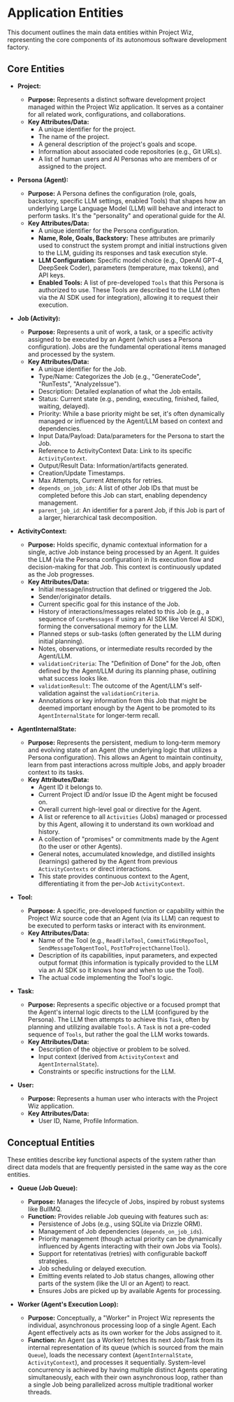 # Application Entities

This document outlines the main data entities within Project Wiz, representing the core components of its autonomous software development factory.

## Core Entities

-   **Project:**
    -   **Purpose:** Represents a distinct software development project managed within the Project Wiz application. It serves as a container for all related work, configurations, and collaborations.
    -   **Key Attributes/Data:**
        -   A unique identifier for the project.
        -   The name of the project.
        -   A general description of the project's goals and scope.
        -   Information about associated code repositories (e.g., Git URLs).
        -   A list of human users and AI Personas who are members of or assigned to the project.

-   **Persona (Agent):**
    -   **Purpose:** A Persona defines the configuration (role, goals, backstory, specific LLM settings, enabled Tools) that shapes how an underlying Large Language Model (LLM) will behave and interact to perform tasks. It's the "personality" and operational guide for the AI.
    -   **Key Attributes/Data:**
        -   A unique identifier for the Persona configuration.
        -   **Name, Role, Goals, Backstory:** These attributes are primarily used to construct the system prompt and initial instructions given to the LLM, guiding its responses and task execution style.
        -   **LLM Configuration:** Specific model choice (e.g., OpenAI GPT-4, DeepSeek Coder), parameters (temperature, max tokens), and API keys.
        -   **Enabled Tools:** A list of pre-developed `Tools` that this Persona is authorized to use. These Tools are described to the LLM (often via the AI SDK used for integration), allowing it to request their execution.

-   **Job (Activity):**
    -   **Purpose:** Represents a unit of work, a task, or a specific activity assigned to be executed by an Agent (which uses a Persona configuration). Jobs are the fundamental operational items managed and processed by the system.
    -   **Key Attributes/Data:**
        -   A unique identifier for the Job.
        -   Type/Name: Categorizes the Job (e.g., "GenerateCode", "RunTests", "AnalyzeIssue").
        -   Description: Detailed explanation of what the Job entails.
        -   Status: Current state (e.g., pending, executing, finished, failed, waiting, delayed).
        -   Priority: While a base priority might be set, it's often dynamically managed or influenced by the Agent/LLM based on context and dependencies.
        -   Input Data/Payload: Data/parameters for the Persona to start the Job.
        -   Reference to ActivityContext Data: Link to its specific `ActivityContext`.
        -   Output/Result Data: Information/artifacts generated.
        -   Creation/Update Timestamps.
        -   Max Attempts, Current Attempts for retries.
        -   `depends_on_job_ids`: A list of other Job IDs that must be completed before this Job can start, enabling dependency management.
        -   `parent_job_id`: An identifier for a parent Job, if this Job is part of a larger, hierarchical task decomposition.

-   **ActivityContext:**
    -   **Purpose:** Holds specific, dynamic contextual information for a single, active Job instance being processed by an Agent. It guides the LLM (via the Persona configuration) in its execution flow and decision-making for that Job. This context is continuously updated as the Job progresses.
    -   **Key Attributes/Data:**
        -   Initial message/instruction that defined or triggered the Job.
        -   Sender/originator details.
        -   Current specific goal for this instance of the Job.
        -   History of interactions/messages related to this Job (e.g., a sequence of `CoreMessages` if using an AI SDK like Vercel AI SDK), forming the conversational memory for the LLM.
        -   Planned steps or sub-tasks (often generated by the LLM during initial planning).
        -   Notes, observations, or intermediate results recorded by the Agent/LLM.
        -   `validationCriteria`: The "Definition of Done" for the Job, often defined by the Agent/LLM during its planning phase, outlining what success looks like.
        -   `validationResult`: The outcome of the Agent/LLM's self-validation against the `validationCriteria`.
        -   Annotations or key information from this Job that might be deemed important enough by the Agent to be promoted to its `AgentInternalState` for longer-term recall.

-   **AgentInternalState:**
    -   **Purpose:** Represents the persistent, medium to long-term memory and evolving state of an Agent (the underlying logic that utilizes a Persona configuration). This allows an Agent to maintain continuity, learn from past interactions across multiple Jobs, and apply broader context to its tasks.
    -   **Key Attributes/Data:**
        -   Agent ID it belongs to.
        -   Current Project ID and/or Issue ID the Agent might be focused on.
        -   Overall current high-level goal or directive for the Agent.
        -   A list or reference to all `Activities` (Jobs) managed or processed by this Agent, allowing it to understand its own workload and history.
        -   A collection of "promises" or commitments made by the Agent (to the user or other Agents).
        -   General notes, accumulated knowledge, and distilled insights (learnings) gathered by the Agent from previous `ActivityContexts` or direct interactions.
        -   This state provides continuous context to the Agent, differentiating it from the per-Job `ActivityContext`.

-   **Tool:**
    -   **Purpose:** A specific, pre-developed function or capability within the Project Wiz source code that an Agent (via its LLM) can request to be executed to perform tasks or interact with its environment.
    -   **Key Attributes/Data:**
        -   Name of the Tool (e.g., `ReadFileTool`, `CommitToGitRepoTool`, `SendMessageToAgentTool`, `PostToProjectChannelTool`).
        -   Description of its capabilities, input parameters, and expected output format (this information is typically provided to the LLM via an AI SDK so it knows how and when to use the Tool).
        -   The actual code implementing the Tool's logic.

-   **Task:**
    -   **Purpose:** Represents a specific objective or a focused prompt that the Agent's internal logic directs to the LLM (configured by the Persona). The LLM then attempts to achieve this `Task`, often by planning and utilizing available `Tools`. A `Task` is not a pre-coded sequence of `Tools`, but rather the goal the LLM works towards.
    -   **Key Attributes/Data:**
        -   Description of the objective or problem to be solved.
        -   Input context (derived from `ActivityContext` and `AgentInternalState`).
        -   Constraints or specific instructions for the LLM.

-   **User:**
    -   **Purpose:** Represents a human user who interacts with the Project Wiz application.
    -   **Key Attributes/Data:**
        -   User ID, Name, Profile Information.

## Conceptual Entities

These entities describe key functional aspects of the system rather than direct data models that are frequently persisted in the same way as the core entities.

-   **Queue (Job Queue):**
    -   **Purpose:** Manages the lifecycle of Jobs, inspired by robust systems like BullMQ.
    -   **Function:** Provides reliable Job queuing with features such as:
        -   Persistence of Jobs (e.g., using SQLite via Drizzle ORM).
        -   Management of Job dependencies (`depends_on_job_ids`).
        -   Priority management (though actual priority can be dynamically influenced by Agents interacting with their own Jobs via Tools).
        -   Support for retentativas (retries) with configurable backoff strategies.
        -   Job scheduling or delayed execution.
        -   Emitting events related to Job status changes, allowing other parts of the system (like the UI or an Agent) to react.
        -   Ensures Jobs are picked up by available Agents for processing.

-   **Worker (Agent's Execution Loop):**
    -   **Purpose:** Conceptually, a "Worker" in Project Wiz represents the individual, asynchronous processing loop of a single Agent. Each Agent effectively acts as its own worker for the Jobs assigned to it.
    -   **Function:** An Agent (as a Worker) fetches its next Job/Task from its internal representation of its queue (which is sourced from the main `Queue`), loads the necessary context (`AgentInternalState`, `ActivityContext`), and processes it sequentially. System-level concurrency is achieved by having multiple distinct Agents operating simultaneously, each with their own asynchronous loop, rather than a single Job being parallelized across multiple traditional worker threads.
